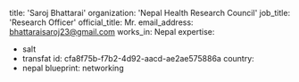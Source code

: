 title: 'Saroj Bhattarai'
organization: 'Nepal Health Research Council'
job_title: 'Research Officer'
official_title: Mr.
email_address: bhattaraisaroj23@gmail.com
works_in: Nepal
expertise:
  - salt
  - transfat
id: cfa8f75b-f7b2-4d92-aacd-ae2ae575886a
country:
  - nepal
blueprint: networking
